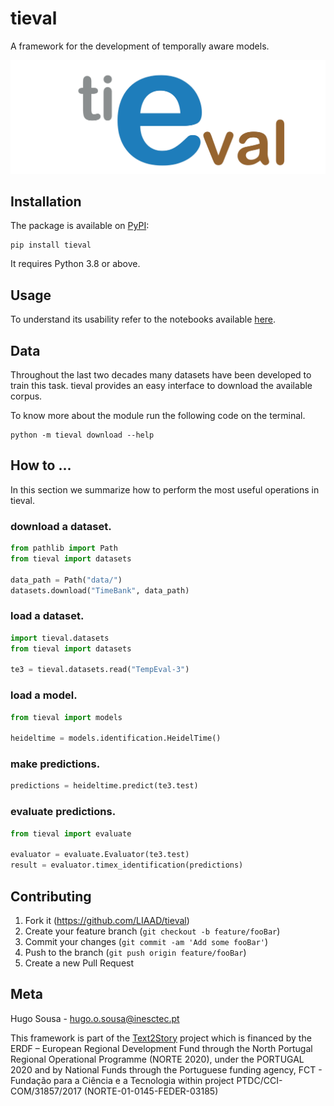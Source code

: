 # tieval

A framework for the development of temporally aware models.

![](imgs/tieval.png)

## Installation

The package is available on [PyPI](https://pypi.org/project/tieval/):

```shell
pip install tieval
```

It requires Python 3.8 or above.

## Usage

To understand its usability refer to the notebooks available [here]().

## Data

Throughout the last two decades many datasets have been developed to train this task.
tieval provides an easy interface to download the available corpus.

To know more about the module run the following code on the terminal.

```shell
python -m tieval download --help
```

## How to ...

In this section we summarize how to perform the most useful operations in tieval.

### download a dataset.

```python
from pathlib import Path
from tieval import datasets

data_path = Path("data/")
datasets.download("TimeBank", data_path)
```

### load a dataset.

```python
import tieval.datasets
from tieval import datasets

te3 = tieval.datasets.read("TempEval-3")
```

### load a model.

```python
from tieval import models

heideltime = models.identification.HeidelTime()
```

### make predictions.

```python
predictions = heideltime.predict(te3.test)
```

### evaluate predictions.

```python
from tieval import evaluate

evaluator = evaluate.Evaluator(te3.test)
result = evaluator.timex_identification(predictions)
```

## Contributing

1. Fork it (https://github.com/LIAAD/tieval)
2. Create your feature branch (`git checkout -b feature/fooBar`)
3. Commit your changes (`git commit -am 'Add some fooBar'`)
4. Push to the branch (`git push origin feature/fooBar`)
5. Create a new Pull Request

## Meta

Hugo Sousa - hugo.o.sousa@inesctec.pt

This framework is part of the [Text2Story](https://text2story.inesctec.pt/) project which is financed by the ERDF –
European Regional Development Fund through the North Portugal Regional Operational Programme (NORTE 2020), under the
PORTUGAL 2020 and by National Funds through the Portuguese funding agency, FCT - Fundação para a Ciência e a Tecnologia
within project PTDC/CCI-COM/31857/2017 (NORTE-01-0145-FEDER-03185) 